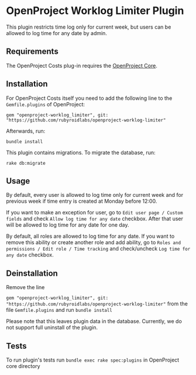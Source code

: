 # OpenProject Worklog Limiter Plugin

This plugin restricts time log only for current week, but users can be allowed to log time for any date by admin.

Requirements
------------

The OpenProject Costs plug-in requires the [OpenProject Core](https://github.com/opf/openproject/).

Installation
------------

For OpenProject Costs itself you need to add the following line to the `Gemfile.plugins` of OpenProject:

`gem "openproject-worklog_limiter", git: "https://github.com/rubyroidlabs/openproject-worklog-limiter"`

Afterwards, run:

`bundle install`

This plugin contains migrations. To migrate the database, run:

`rake db:migrate`

Usage
------------

By default, every user is allowed to log time only for current week and for previous week if time entry is created at Monday before 12:00.

If you want to make an exception for user, go to `Edit user page / Custom fields` and check `Allow log time for any date` checkbox. After that user will be allowed to log time for any date for one day.

By default, all roles are allowed to log time for any date. If you want to remove this ability or create another role and add ability, go to `Roles and permissions / Edit role / Time tracking` and check/uncheck `Log time for any date` checkbox.

Deinstallation
--------------

Remove the line

`gem "openproject-worklog_limiter", git: "https://github.com/rubyroidlabs/openproject-worklog-limiter"` from the file `Gemfile.plugins` and run `bundle install`

Please note that this leaves plugin data in the database. Currently, we do not support full uninstall of the plugin.

Tests
--------------

To run plugin's tests run `bundle exec rake spec:plugins` in OpenProject core directory
